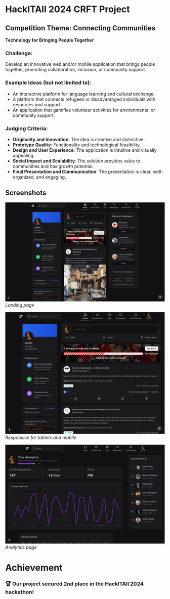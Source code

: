 # HackITAll 2024 CRFT Project

## Competition Theme: Connecting Communities
**Technology for Bringing People Together**

### Challenge:
Develop an innovative web and/or mobile application that brings people together, promoting collaboration, inclusion, or community support.

### Example Ideas (but not limited to):
- An interactive platform for language learning and cultural exchange.
- A platform that connects refugees or disadvantaged individuals with resources and support.
- An application that gamifies volunteer activities for environmental or community support.

### Judging Criteria:
- **Originality and Innovation**: The idea is creative and distinctive.
- **Prototype Quality**: Functionality and technological feasibility.
- **Design and User Experience**: The application is intuitive and visually appealing.
- **Social Impact and Scalability**: The solution provides value to communities and has growth potential.
- **Final Presentation and Communication**: The presentation is clear, well-organized, and engaging.

## Screenshots

![Landing page](screenshots/main_page.png)  
*Landing page*

![Responsive for tablets and mobile](screenshots/main_page_responsive.png)  
*Responsive for tablets and mobile*

![Analytics page](screenshots/analytics_page.png)  
*Analytics page*

# Achievement

### 🏆 Our project secured 2nd place in the HackITAll 2024 hackathon!
